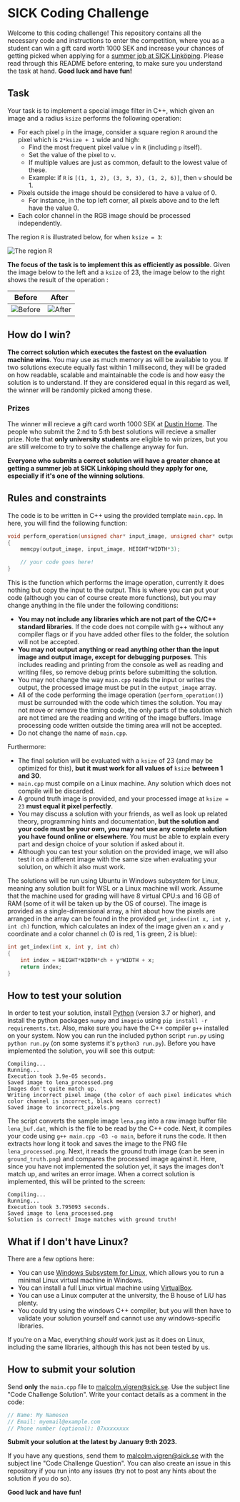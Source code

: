 # SICK Coding Challenge

Welcome to this coding challenge! This repository contains all the necessary code and instructions
to enter the competition, where you as a student can win a gift card worth 1000 SEK and increase your
chances of getting picked when applying for a [summer job at SICK Linköping](https://career.sicklinkoping.se/student#page-block-65246). Please read through
this README before entering, to make sure you understand the task at hand. __Good luck and have fun!__

## Task

Your task is to implement a special image filter in C++, which given an image and a radius `ksize` performs the following operation:

- For each pixel `p` in the image, consider a square region `R` around the pixel which is
    `2*ksize + 1` wide and high:
    - Find the most frequent pixel value `v` in `R` (including `p` itself).
    - Set the value of the pixel to `v`.
    - If multiple values are just as common, default to the lowest value of these.
    - Example: if `R` is `[(1, 1, 2), (3, 3, 3), (1, 2, 6)]`, then `v` should be 1.
- Pixels outside the image should be considered to have a value of 0.
    - For instance, in the top left corner, all pixels above and to the left have the value 0.
- Each color channel in the RGB image should be processed independently.

The region `R` is illustrated below, for when `ksize = 3`:

![](region.png "The region R")

__The focus of the task is to implement this as efficiently as possible__. Given the image below
to the left and a `ksize` of 23, the image below to the right shows the result of the operation :

Before                     |  After
:-------------------------:|:-------------------------:
![](lena.png "Before")     |  ![](ground_truth.png "After")

## How do I win?

__The correct solution which executes the fastest on the evaluation machine wins__. You may use as much memory as will be available to you. If two solutions execute equally fast within 1 millisecond, they will be graded on how readable, scalable and maintainable the code is and how easy the solution is to understand. If they are considered equal in this regard as well, the winner will be randomly picked among these.

### Prizes

The winner will recieve a gift card worth 1000 SEK at [Dustin Home](https://www.dustinhome.se/).
The people who submit the 2:nd to 5:th best solutions will recieve a smaller prize. Note that __only university students__ are eligible to win prizes, but
you are still welcome to try to solve the challenge anyway for fun.

__Everyone who submits a correct solution will have a greater chance at getting a summer job at SICK Linköping should they apply for one, especially if it's one of the winning solutions__.


## Rules and constraints

The code is to be written in C++ using the provided template `main.cpp`.
In here, you will find the following function:

```cpp
void perform_operation(unsigned char* input_image, unsigned char* output_image, int ksize)
{
    memcpy(output_image, input_image, HEIGHT*WIDTH*3);

    // your code goes here!
}
```

This is the function which performs the image operation, currently it does nothing but copy
the input to the output. This is where you can put your code (although you can of course create
more functions), but you may change anything in the file under the following conditions:

- __You may not include any libraries which are not part of the C/C++ standard libraries__. If the code does not compile with g++ without any compiler flags or if you have added other files to the folder, the solution will not be accepted.
- __You may not output anything or read anything other than the input image and output image, except for debugging purposes__. This includes reading and printing from the console as well as reading and writing files, so remove debug prints before submitting the solution.
- You may not change the way `main.cpp` reads the input or writes the output, the processed image must be put in the `output_image` array.
- All of the code performing the image operation (`perform_operation()`) must be surrounded with the code which times the solution. You may not move or remove the timing code, the only parts of the solution which are not timed are the reading and writing of the image buffers. Image processing code written outside the timing area will not be accepted.
- Do not change the name of `main.cpp`.

Furthermore:

- The final solution will be evaluated with a `ksize` of 23 (and may be optimized for this), __but it must work for all values of__ `ksize` __between 1 and 30__.
- `main.cpp` must compile on a Linux machine. Any solution which does not compile will be discarded.
- A ground truth image is provided, and your processed image at `ksize = 23` __must equal it pixel perfectly__.
- You may discuss a solution with your friends, as well as look up related theory, programming hints and documentation, __but the solution and your code must be your own, you may not use any complete solution you have found online or elsewhere__. You must be able to explain every part and design choice of your solution if asked about it.
- Although you can test your solution on the provided image, we will also test it on a different image with the same size when evaluating your solution, on which it also must work.

The solutions will be run using Ubuntu in Windows subsystem for Linux, meaning any solution built for WSL or a Linux machine will work. Assume that the machine used for grading will have 8 virtual CPU:s and 16 GB of RAM (some of it will be taken up by the OS of course). The image is provided as a single-dimensional array, a hint about how the pixels are arranged in the array can be found in the provided `get_index(int x, int y, int ch)` function, which calculates an index of the image given an `x` and `y` coordinate and a color channel `ch` (0 is red, 1 is green, 2 is blue):

```cpp
int get_index(int x, int y, int ch)
{
    int index = HEIGHT*WIDTH*ch + y*WIDTH + x;
    return index;
}
```

## How to test your solution

In order to test your solution, install [Python](https://www.python.org/) (version 3.7 or higher), and install the python packages `numpy` and `imageio` using `pip install -r requirements.txt`. Also, make sure you have the C++ compiler `g++` installed on your system. Now you can run the included python script `run.py` using `python run.py` (on some systems it's `python3 run.py`). Before you have implemented the solution, you will see this output:

```
Compiling...
Running...
Execution took 3.9e-05 seconds.
Saved image to lena_processed.png
Images don't quite match up.
Writing incorrect pixel image (the color of each pixel indicates which color channel is incorrect, black means correct)
Saved image to incorrect_pixels.png
```

The script converts the sample image `lena.png` into a raw image buffer file `lena_buf.dat`, which is the file to be read by the C++ code. Next, it compiles your code using `g++ main.cpp -O3 -o main`, before it runs the code. It then extracts how long it took and saves the image to the PNG file `lena_processed.png`. Next, it reads the ground truth image (can be seen in `ground_truth.png`) and compares the processed image against it. Here, since you have not implemented the solution yet, it says the images don't match up, and writes an error image. When a correct solution is implemented, this will be printed to the screen:

```
Compiling...
Running...
Execution took 3.795093 seconds.
Saved image to lena_processed.png
Solution is correct! Image matches with ground truth!
```

## What if I don't have Linux?

There are a few options here:

- You can use [Windows Subsystem for Linux](https://learn.microsoft.com/en-us/windows/wsl/install), which allows you to run a minimal Linux virtual machine in Windows.
- You can install a full Linux virtual machine using [VirtualBox](https://www.virtualbox.org/wiki/Downloads).
- You can use a Linux computer at the university, the B house of LiU has plenty.
- You could try using the windows C++ compiler, but you will then have to validate your solution yourself and cannot use any windows-specific libraries.

If you're on a Mac, everything _should_ work just as it does on Linux, including the same libraries, although this has not been tested by us.

## How to submit your solution

Send __only__ the `main.cpp` file to [malcolm.vigren@sick.se](mailto:malcolm.vigren@sick.se). Use the subject line "Code Challenge Solution". Write your contact details as a comment in the code:

```cpp
// Name: My Nameson
// Email: myemail@example.com
// Phone number (optional): 07xxxxxxxx
```

__Submit your solution at the latest by January 9:th 2023.__

If you have any questions, send them to [malcolm.vigren@sick.se](mailto:malcolm.vigren@sick.se) with the subject line "Code Challenge Question". You can also create an issue in this repository if you run into any issues (try not to post any hints about the solution if you do so).

__Good luck and have fun!__

